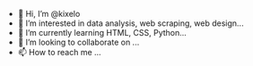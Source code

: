 - 👋 Hi, I’m @kixelo
- 👀 I’m interested in data analysis, web scraping, web design...
- 🌱 I’m currently learning HTML, CSS, Python...
- 💞️ I’m looking to collaborate on ...
- 📫 How to reach me ...

<!---
kixelo/kixelo is a ✨ special ✨ repository because its `README.md` (this file) appears on your GitHub profile.
You can click the Preview link to take a look at your changes.
--->
